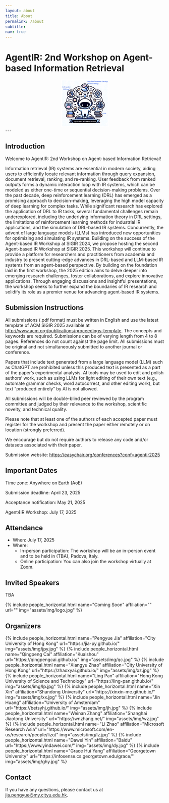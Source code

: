 ```yaml
---
layout: about
title: About
permalink: /about
subtitle:
nav: true
---
```

# AgentIR: 2nd Workshop on Agent-based Information Retrieval

<div>
<img src="assets/img/logo.jpg" width="30%" style="margin-left:35%; margin-right:30%">
<!-- <img src="assets/img/padova.jpg" width="100%"> -->
</div>
---

## Introduction
Welcome to AgentIR: 2nd Workshop on Agent-based Information Retrieval!

Information retrieval (IR) systems are essential in modern society, aiding users to efficiently locate relevant information through query expansion, document retrieval, ranking, and re-ranking. User feedback from ranked outputs forms a dynamic interaction loop with IR systems, which can be modeled as either one-time or sequential decision-making problems.
Over the past decade, deep reinforcement learning (DRL) has emerged as a promising approach to decision-making, leveraging the high model capacity of deep learning for complex tasks. While significant research has explored the application of DRL to IR tasks, several fundamental challenges remain underexplored, including the underlying information theory in DRL settings, the limitations of reinforcement learning methods for industrial IR applications, and the simulation of DRL-based IR systems. Concurrently, the advent of large language models (LLMs) has introduced new opportunities for optimizing and simulating IR systems.
Building on the success of the Agent-based IR Workshop at SIGIR 2024, we propose hosting the second Agent-based IR Workshop at SIGIR 2025. This workshop will continue to provide a platform for researchers and practitioners from academia and industry to present cutting-edge advances in DRL-based and LLM-based IR systems from an agent-based perspective. By building on the foundation laid in the first workshop, the 2025 edition aims to delve deeper into emerging research challenges, foster collaborations, and explore innovative applications. Through engaging discussions and insightful presentations, the workshop seeks to further expand the boundaries of IR research and solidify its role as a premier venue for advancing agent-based IR systems.

## Submission Instructions

All submissions (.pdf format) must be written in English and use the latest template of ACM SIGIR 2025 available at http://www.acm.org/publications/proceedings-template. The concepts and keywords are required. Submissions can be of varying length from 4 to 8 pages. References do not count against the page limit. All submissions must be original and not simultaneously submitted to another journal or conference. 

Papers that include text generated from a large language model (LLM) such as ChatGPT are prohibited unless this produced text is presented as a part of the paper’s experimental analysis. AI tools may be used to edit and polish authors’ work, such as using LLMs for light editing of their own text (e.g., automate grammar checks, word autocorrect, and other editing work), but text “produced entirely” by AI is not allowed. 

All submissions will be double-blind peer reviewed by the program committee and judged by their relevance to the workshop, scientific novelty, and technical quality. 

Please note that at least one of the authors of each accepted paper must register for the workshop and present the paper either remotely or on location (strongly preferred). 

We encourage but do not require authors to release any code and/or datasets associated with their paper.

Submission website: https://easychair.org/conferences?conf=agentir2025

## Important Dates

Time zone: Anywhere on Earth (AoE)

Submission deadline: April 23, 2025

Acceptance notification: May 21, 2025

Agent4IR Workshop: July 17, 2025

## Attendance
- When: July 17, 2025
- Where: 
  - In-person participation: The workshop will be an in-person event and to be held in (TBA), Padova, Italy.
  - Online participation: You can also join the workshop virtually at [Zoom]().

## Invited Speakers

TBA

<div class="row row-cols-2 projects pt-3 pb-3">
  {% include people_horizontal.html name="Coming Soon" affiliation="" url="" img="assets/img/logo.jpg" %}
</div>

## Organizers
<div class="row row-cols-2 projects pt-3 pb-3">
  {% include people_horizontal.html name="Pengyue Jia" affiliation="City University of Hong Kong" url="https://jia-py.github.io/" img="assets/img/jpy.jpg" %}
  {% include people_horizontal.html name="Qingpeng Cai" affiliation="Kuaishou" url="https://qingpengcai.github.io/" img="assets/img/qc.jpg" %}
  {% include people_horizontal.html name="Xiangyu Zhao" affiliation="City University of Hong Kong" url="https://zhaoxyai.github.io/" img="assets/img/xz.jpg" %}
  {% include people_horizontal.html name="Ling Pan" affiliation="Hong Kong University of Science and Technology" url="https://ling-pan.github.io/" img="assets/img/lp.jpg" %}
  {% include people_horizontal.html name="Xin Xin" affiliation="Shandong University" url="https://xinxin-me.github.io/" img="assets/img/xx.jpg" %}
  {% include people_horizontal.html name="Jin Huang" affiliation="University of Amsterdam" url="https://betsyhj.github.io/" img="assets/img/jh.jpg" %}
  {% include people_horizontal.html name="Weinan Zhang" affiliation="Shanghai Jiaotong University" url="https://wnzhang.net/" img="assets/img/wz.jpg" %}
  {% include people_horizontal.html name="Li Zhao" affiliation="Microsoft Research Asia" url="https://www.microsoft.com/en-us/research/people/lizo/" img="assets/img/lz.jpg" %}
  {% include people_horizontal.html name="Dawei Yin" affiliation="Baidu" url="https://www.yindawei.com/" img="assets/img/dy.jpg" %}
  {% include people_horizontal.html name="Grace Hui Yang" affiliation="Georgetown University" url="https://infosense.cs.georgetown.edu/grace/" img="assets/img/ghy.jpg" %}
</div>

## Contact
If you have any questions, please contact us at jia.pengyue@my.cityu.edu.hk.



